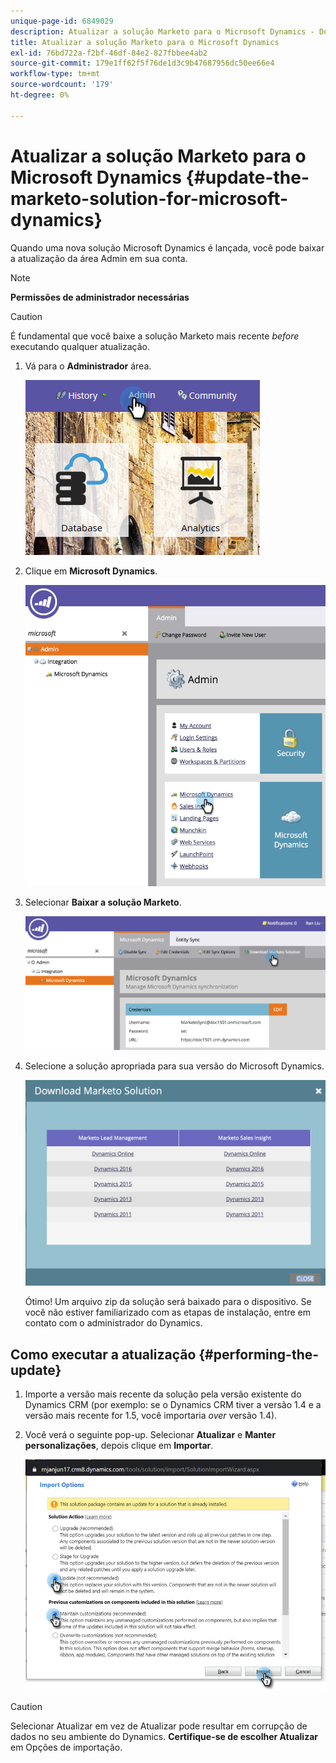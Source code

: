 ```yaml
---
unique-page-id: 6849029
description: Atualizar a solução Marketo para o Microsoft Dynamics - Documentos do Marketo - Documentação do produto
title: Atualizar a solução Marketo para o Microsoft Dynamics
exl-id: 76bd722a-f2bf-46df-84e2-827fbbee4ab2
source-git-commit: 179e1ff62f5f76de1d3c9b47687956dc50ee66e4
workflow-type: tm+mt
source-wordcount: '179'
ht-degree: 0%

---
```


# Atualizar a solução Marketo para o Microsoft Dynamics {#update-the-marketo-solution-for-microsoft-dynamics}

Quando uma nova solução Microsoft Dynamics é lançada, você pode baixar a atualização da área Admin em sua conta.

>[!NOTE]
>
>**Permissões de administrador necessárias**

>[!CAUTION]
>
>É fundamental que você baixe a solução Marketo mais recente _before_ executando qualquer atualização.

1. Vá para o **Administrador** área.

   ![](assets/admin.png)

1. Clique em **Microsoft Dynamics**.

   ![](assets/image2015-3-16-10-3a51-3a25.png)

1. Selecionar **Baixar a solução Marketo**.

   ![](assets/image2015-3-16-10-3a52-3a1.png)

1. Selecione a solução apropriada para sua versão do Microsoft Dynamics.

   ![](assets/msd-online.png)

   Ótimo! Um arquivo zip da solução será baixado para o dispositivo. Se você não estiver familiarizado com as etapas de instalação, entre em contato com o administrador do Dynamics.

## Como executar a atualização {#performing-the-update}

1. Importe a versão mais recente da solução pela versão existente do Dynamics CRM (por exemplo: se o Dynamics CRM tiver a versão 1.4 e a versão mais recente for 1.5, você importaria _over_ versão 1.4).

1. Você verá o seguinte pop-up. Selecionar **Atualizar** e **Manter personalizações**, depois clique em **Importar**.

   ![](assets/update-the-marketo-solution-for-microsoft-dynamics-5.png)

>[!CAUTION]
>
>Selecionar Atualizar em vez de Atualizar pode resultar em corrupção de dados no seu ambiente do Dynamics. **Certifique-se de escolher Atualizar** em Opções de importação.
